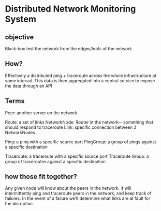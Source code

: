 # Distributed Network Monitoring System

## objective
Black-box test the network from the edges/leafs of the network

## How?
Effectively a distributed ping + traceroute across the whole infrastructure at some
interval. This data is then aggregated into a central setvice to expose the data
through an API

## Terms
Peer: another server on the network

Route: a set of links
NetworkNode: Router in the network-- something that should respond to traceroute
Link: specific connection between 2 NetworkNodes

Ping: a ping with a specific source port
PingGroup: a group of pings against a specific destination

Traceroute: a traceroute with a specific source port
Traceroute Group: a group of traceroutes against a specific destination

## how those fit together?
Any given node will know about the peers in the network. It will intermittently
ping and traceroute peers in the network, and keep track of failures. In the
event of a failure we'll determine what links are at fault for the disruption.
